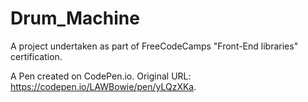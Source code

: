 # Drum_Machine
A project undertaken as part of FreeCodeCamps "Front-End libraries" certification.

A Pen created on CodePen.io. Original URL: https://codepen.io/LAWBowie/pen/yLQzXKa.
